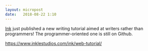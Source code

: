 ```yaml
---
layout: micropost
date:   2018-08-22 1:10
---
```


[Ink](https://www.inklestudios.com/) just published a new writing tutorial aimed at writers rather than programmers! The programmer-oriented one is still on Github.

<a href="https://www.inklestudios.com/ink/web-tutorial/">https://www.inklestudios.com/ink/web-tutorial/</a>
